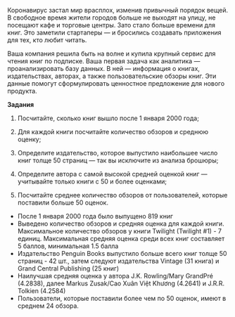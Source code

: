 Коронавирус застал мир врасплох, изменив привычный порядок вещей. В свободное время жители городов больше не выходят на улицу, не посещают кафе и торговые центры. Зато стало больше времени для книг. Это заметили стартаперы — и бросились создавать приложения для тех, кто любит читать.

Ваша компания решила быть на волне и купила крупный сервис для чтения книг по подписке. Ваша первая задача как аналитика — проанализировать базу данных. В ней — информация о книгах, издательствах, авторах, а также пользовательские обзоры книг. Эти данные помогут сформулировать ценностное предложение для нового продукта.

**Задания**

1) Посчитайте, сколько книг вышло после 1 января 2000 года;

2) Для каждой книги посчитайте количество обзоров и среднюю оценку;

3) Определите издательство, которое выпустило наибольшее число книг толще 50 страниц — так вы исключите из анализа брошюры;

4) Определите автора с самой высокой средней оценкой книг — учитывайте только книги с 50 и более оценками;

5) Посчитайте среднее количество обзоров от пользователей, которые поставили больше 50 оценок.

- После 1 января 2000 года было выпущено 819 книг
- Выведено количество обзоров и средняя оценка для каждой книги. Максимальное количество обзоров у книги Twilight (Twilight #1) - 7 единиц. Максимальная средняя оценка среди всех книг составляет 5 баллов, минимальная 1.5 балла
- Издательство Penguin Books выпустило больше всего книг толще 50 страниц - 42 шт., затем следуют издательства Vintage (31 книга) и Grand Central Publishing (25 книг)
- Наилучшая средняя оценка у автора J.K. Rowling/Mary GrandPré (4.2838), далее Markus Zusak/Cao Xuân Việt Khương (4.2641) и J.R.R. Tolkien (4.2584)
- Пользователи, которые поставили более чем по 50 оценок, имеют в среднем 24 обзора.
